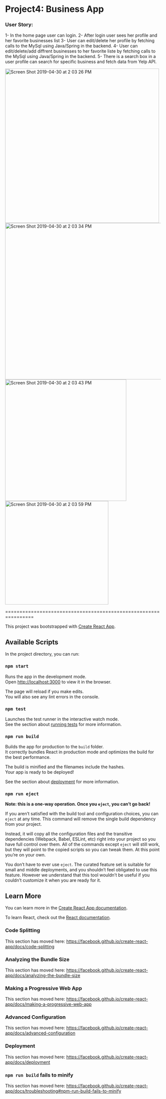 # Project4: Business App

### User Story:
1- In the home page user can login.
2- After login user sees her profile and her favorite businesses list
3- User can edit/delete her profile by fetching calls to the MySql using Java/Spring in the backend.
4- User can edit/delete/add diffrent businesses to her favorite liste by fetching calls to the MySql using Java/Spring in the backend.
5- There is a search box in a user profile can search for specific business and fetch data from Yelp API.

<img width="498" alt="Screen Shot 2019-04-30 at 2 03 26 PM" src="https://user-images.githubusercontent.com/26368039/57001701-661d7e80-6b77-11e9-8c75-c08b5fc63a20.png">  

<img width="505" alt="Screen Shot 2019-04-30 at 2 03 34 PM" src="https://user-images.githubusercontent.com/26368039/57001728-8d744b80-6b77-11e9-933e-0a7adfa72761.png">

<img width="392" alt="Screen Shot 2019-04-30 at 2 03 43 PM" src="https://user-images.githubusercontent.com/26368039/57001735-91a06900-6b77-11e9-9b37-d43e58e6d99d.png">  

<img width="334" alt="Screen Shot 2019-04-30 at 2 03 59 PM" src="https://user-images.githubusercontent.com/26368039/57001742-96651d00-6b77-11e9-8fcb-d26bcbfd39f8.png">








================================================================

This project was bootstrapped with [Create React App](https://github.com/facebook/create-react-app).

## Available Scripts

In the project directory, you can run:

### `npm start`

Runs the app in the development mode.<br>
Open [http://localhost:3000](http://localhost:3000) to view it in the browser.

The page will reload if you make edits.<br>
You will also see any lint errors in the console.

### `npm test`

Launches the test runner in the interactive watch mode.<br>
See the section about [running tests](https://facebook.github.io/create-react-app/docs/running-tests) for more information.

### `npm run build`

Builds the app for production to the `build` folder.<br>
It correctly bundles React in production mode and optimizes the build for the best performance.

The build is minified and the filenames include the hashes.<br>
Your app is ready to be deployed!

See the section about [deployment](https://facebook.github.io/create-react-app/docs/deployment) for more information.

### `npm run eject`

**Note: this is a one-way operation. Once you `eject`, you can’t go back!**

If you aren’t satisfied with the build tool and configuration choices, you can `eject` at any time. This command will remove the single build dependency from your project.

Instead, it will copy all the configuration files and the transitive dependencies (Webpack, Babel, ESLint, etc) right into your project so you have full control over them. All of the commands except `eject` will still work, but they will point to the copied scripts so you can tweak them. At this point you’re on your own.

You don’t have to ever use `eject`. The curated feature set is suitable for small and middle deployments, and you shouldn’t feel obligated to use this feature. However we understand that this tool wouldn’t be useful if you couldn’t customize it when you are ready for it.

## Learn More

You can learn more in the [Create React App documentation](https://facebook.github.io/create-react-app/docs/getting-started).

To learn React, check out the [React documentation](https://reactjs.org/).

### Code Splitting

This section has moved here: https://facebook.github.io/create-react-app/docs/code-splitting

### Analyzing the Bundle Size

This section has moved here: https://facebook.github.io/create-react-app/docs/analyzing-the-bundle-size

### Making a Progressive Web App

This section has moved here: https://facebook.github.io/create-react-app/docs/making-a-progressive-web-app

### Advanced Configuration

This section has moved here: https://facebook.github.io/create-react-app/docs/advanced-configuration

### Deployment

This section has moved here: https://facebook.github.io/create-react-app/docs/deployment

### `npm run build` fails to minify

This section has moved here: https://facebook.github.io/create-react-app/docs/troubleshooting#npm-run-build-fails-to-minify
